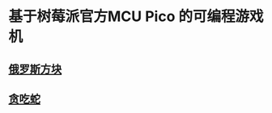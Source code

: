 # 基于树莓派官方MCU Pico 的可编程游戏机

## [俄罗斯方块](/Pico/PicoZeroTetris/README.md)
## [贪吃蛇](/Pico/PicoZeroSnake/README.md)

